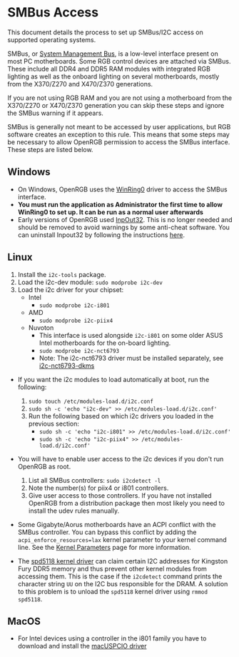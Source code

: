 # SMBus Access

This document details the process to set up SMBus/I2C access on supported operating systems.

SMBus, or [System Management Bus](https://en.wikipedia.org/wiki/System_Management_Bus), is a low-level interface present on most PC motherboards.  Some RGB control devices are attached via SMBus.  These include all DDR4 and DDR5 RAM modules with integrated RGB lighting as well as the onboard lighting on several motherboards, mostly from the X370/Z270 and X470/Z370 generations.

If you are not using RGB RAM and you are not using a motherboard from the X370/Z270 or X470/Z370 generation you can skip these steps and ignore the SMBus warning if it appears.

SMBus is generally not meant to be accessed by user applications, but RGB software creates an exception to this rule.  This means that some steps may be necessary to allow OpenRGB permission to access the SMBus interface.  These steps are listed below.

## Windows

  * On Windows, OpenRGB uses the [WinRing0](https://github.com/GermanAizek/WinRing0) driver to access the SMBus interface.
  *  **You must run the application as Administrator the first time to allow WinRing0 to set up.  It can be run as a normal user afterwards**
  * Early versions of OpenRGB used [InpOut32](https://www.highrez.co.uk/downloads/inpout32/). This is no longer needed and should be removed to avoid warnings by some anti-cheat software. You can uninstall Inpout32 by following the instructions [here](https://gitlab.com/CalcProgrammer1/OpenRGB/-/issues/669#note_461054255).

## Linux

  1. Install the `i2c-tools` package.
  2. Load the i2c-dev module: `sudo modprobe i2c-dev`
  3. Load the i2c driver for your chipset:
      * Intel
        * `sudo modprobe i2c-i801`
      * AMD
        * `sudo modprobe i2c-piix4`
      * Nuvoton
        * This interface is used alongside `i2c-i801` on some older ASUS Intel motherboards for the on-board lighting.
        * `sudo modprobe i2c-nct6793`
        * Note: The i2c-nct6793 driver must be installed separately, see [i2c-nct6793-dkms](https://gitlab.com/CalcProgrammer1/i2c-nct6793-dkms)

  * If you want the i2c modules to load automatically at boot, run the following:
      1. `sudo touch /etc/modules-load.d/i2c.conf`
      2. `sudo sh -c 'echo "i2c-dev" >> /etc/modules-load.d/i2c.conf'`
      3. Run the following based on which i2c drivers you loaded in the previous section:
          * `sudo sh -c 'echo "i2c-i801" >> /etc/modules-load.d/i2c.conf'`
          * `sudo sh -c 'echo "i2c-piix4" >> /etc/modules-load.d/i2c.conf'`
  
  * You will have to enable user access to the i2c devices if you don't run OpenRGB as root.
      1. List all SMBus controllers: `sudo i2cdetect -l`
      2. Note the number(s) for piix4 or i801 controllers.
      3. Give user access to those controllers. If you have not installed OpenRGB from a distribution package then most likely you need to install the udev rules manually.

  * Some Gigabyte/Aorus motherboards have an ACPI conflict with the SMBus controller.  You can bypass this conflict by adding the `acpi_enforce_resources=lax` kernel parameter to your kernel command line.  See the [Kernel Parameters](Documentation/KernelParameters.md) page for more information.

  * The [spd5118 kernel driver](https://docs.kernel.org/hwmon/spd5118.html) can claim certain I2C addresses for Kingston Fury DDR5 memory and thus prevent other kernel modules from accessing them. This is the case if the `i2cdetect` command prints the character string `UU` on the I2C bus responsible for the DRAM. A solution to this problem is to unload the `spd5118` kernel driver using `rmmod spd5118`.

## MacOS

  * For Intel devices using a controller in the i801 family you have to download and install the [macUSPCIO driver](https://github.com/ShadyNawara/macUSPCIO/releases)
